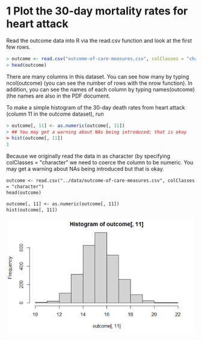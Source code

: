 # 1 Plot the 30-day mortality rates for heart attack

Read the outcome data into R via the read.csv function and look at the first few rows.
```R
> outcome <- read.csv("outcome-of-care-measures.csv", colClasses = "character")
> head(outcome)
```

There are many columns in this dataset. You can see how many by typing ncol(outcome) (you can see the number of rows with the nrow function). In addition, you can see the names of each column by typing names(outcome) (the names are also in the PDF document. 

To make a simple histogram of the 30-day death rates from heart attack (column 11 in the outcome dataset),
run
```R
> outcome[, 11] <- as.numeric(outcome[, 11])
> ## You may get a warning about NAs being introduced; that is okay
> hist(outcome[, 11])
1
```
Because we originally read the data in as character (by specifying colClasses = "character" we need to coerce the column to be numeric. You may get a warning about NAs being introduced but that is okay.


```{r}
outcome <- read.csv("../data/outcome-of-care-measures.csv", colClasses = "character")
head(outcome)
```

```{r}
outcome[, 11] <- as.numeric(outcome[, 11])
hist(outcome[, 11])
```

![](./images/000003.png)

